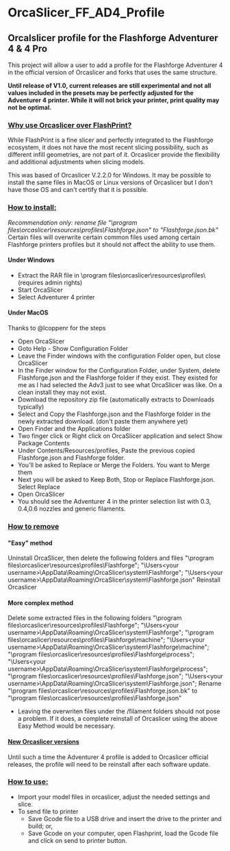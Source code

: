# OrcaSlicer_FF_AD4_Profile
## **Orcalslicer profile for the Flashforge Adventurer 4 & 4 Pro**

This project will allow a user to add a profile for the Flashforge Adventurer 4 in the official version of Orcaslicer and forks that uses the same structure.

**Until release of V1.0, current releases are still experimental and not all values included in the presets may be perfectly adjusted for the Adventurer 4 printer. While it will not brick your printer, print quality may not be optimal.**

### <ins>**Why use Orcaslicer over FlashPrint?**</ins>
While FlashPrint is a fine slicer and perfectly integrated to the Flashforge ecosystem, it does not have the most recent slicing possibility, such as different infill geometries, are not part of it. Orcaslicer provide the flexibility and additional adjustments when slicing models. 

This was based of Orcaslicer V.2.2.0 for Windows. It may be possible to install the same files in MacOS or Linux versions of Orcaslicer but I don't have those OS and can't certify that it is possible.

### <ins>**How to install:**</ins>
_Recommendation only: rename file "\program files\orcaslicer\resources\profiles\Flashforge.json" to "Flashforge.json.bk"_
Certain files will overwrite certain common files used among certain Flashforge printers profiles but it should not affect the ability to use them.

#### Under Windows ####
- Extract the RAR file in \program files\orcaslicer\resources\profiles\ (requires admin rights)
- Start OrcaSlicer
- Select Adventurer 4 printer

#### Under MacOS #### 
Thanks to @lcoppenr for the steps

- Open OrcaSlicer
- Goto Help - Show Configuration Folder
- Leave the Finder windows with the configuration Folder open, but close OrcaSlicer
- In the Finder window for the Configuration Folder, under System, delete Flashforge.json and the Flashforge folder if they exist. They existed for me as I had selected the Adv3 just to see what OrcaSlicer was like. On a clean install they may not exist.
- Download the repository zip file (automatically extracts to Downloads typically)
- Select and Copy the Flashforge.json and the Flashforge folder in the newly extracted download. (don't paste them anywhere yet)
- Open Finder and the Applications folder
- Two finger click or Right click on OrcaSlicer application and select Show Package Contents
- Under Contents/Resources/profiles, Paste the previous copied Flashforge.json and Flashforge folder.
- You'll be asked to Replace or Merge the Folders. You want to Merge them
- Next you will be asked to Keep Both, Stop or Replace Flashforge.json. Select Replace
- Open OrcaSlicer
- You should see the Adventurer 4 in the printer selection list with 0.3, 0.4,0.6 nozzles and generic filaments.

### <ins>**How to remove**</ins>
#### **"Easy" method**
Uninstall OrcaSlicer, then delete the following folders and files 
  "\program files\orcaslicer\resources\profiles\Flashforge"; 
  "\Users\<your username>\AppData\Roaming\OrcaSlicer\system\Flashforge\"; 
  "\Users\<your username>\AppData\Roaming\OrcaSlicer\system\Flashforge.json"
Reinstall Orcaslicer

#### **More complex method**
Delete some extracted files in the following folders
  "\program files\orcaslicer\resources\profiles\Flashforge\"; 
  "\Users\<your username>\AppData\Roaming\OrcaSlicer\system\Flashforge\";
    "\program files\orcaslicer\resources\profiles\Flashforge\machine"; 
    "\Users\<your username>\AppData\Roaming\OrcaSlicer\system\Flashforge\machine";
    "\program files\orcaslicer\resources\profiles\Flashforge\process"; 
    "\Users\<your username>\AppData\Roaming\OrcaSlicer\system\Flashforge\process";
    "\program files\orcaslicer\resources\profiles\Flashforge.json"; 
    "\Users\<your username>\AppData\Roaming\OrcaSlicer\system\Flashforge.json";
  Rename
      "\program files\orcaslicer\resources\profiles\Flashforge.json.bk" to "\program files\orcaslicer\resources\profiles\Flashforge.json"
  * Leaving the overwriten files under the /filament folders should not pose a problem. If it does, a complete reinstall of Orcaslicer using the above Easy Method would be necessary.

#### <ins>**New Orcaslicer versions**</ins>
Until such a time the Adventurer 4 profile is added to Orcaslicer official releases, the profile will need to be reinstall after each software update.

### <ins>**How to use:**</ins>
  - Import your model files in orcaslicer, adjust the needed settings and slice.
  - To send file to printer
    - Save Gcode file to a USB drive and insert the drive to the printer and build; or,
    - Save Gcode on your computer, open Flashprint, load the Gcode file and click on send to printer button.
